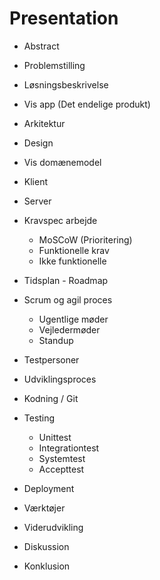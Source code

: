 # Presentation

- Abstract
- Problemstilling
- Løsningsbeskrivelse
- Vis app (Det endelige produkt)
- Arkitektur
- Design
- Vis domænemodel
- Klient
- Server
- Kravspec arbejde
  - MoSCoW (Prioritering)
  - Funktionelle krav
  - Ikke funktionelle
- Tidsplan - Roadmap
- Scrum og agil proces
  - Ugentlige møder
  - Vejledermøder
  - Standup
- Testpersoner

- Udviklingsproces
- Kodning / Git
- Testing
  - Unittest
  - Integrationtest
  - Systemtest
  - Accepttest
- Deployment
- Værktøjer

- Viderudvikling

- Diskussion
- Konklusion

